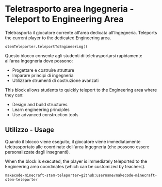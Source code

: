 # Teletrasporto area Ingegneria - Teleport to Engineering Area

Teletrasporta il giocatore corrente all'area dedicata all'Ingegneria.
Teleports the current player to the dedicated Engineering area.

```sig
stemTeleporter.teleportToEngineering()
```

Questo blocco consente agli studenti di teletrasportarsi rapidamente all'area Ingegneria dove possono:
- Progettare e costruire strutture
- Imparare principi di ingegneria
- Utilizzare strumenti di costruzione avanzati

This block allows students to quickly teleport to the Engineering area where they can:
- Design and build structures
- Learn engineering principles
- Use advanced construction tools

## Utilizzo - Usage

Quando il blocco viene eseguito, il giocatore viene immediatamente teletrasportato alle coordinate dell'area Ingegneria (che possono essere personalizzate dagli insegnanti).

When the block is executed, the player is immediately teleported to the Engineering area coordinates (which can be customized by teachers).

```package
makecode-minecraft-stem-teleporter=github:username/makecode-minecraft-stem-teleporter
```

